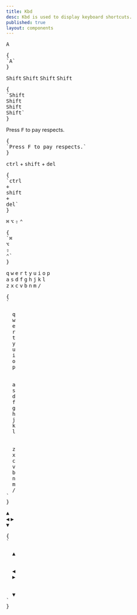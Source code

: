 ```yaml
---
title: Kbd
desc: Kbd is used to display keyboard shortcuts.
published: true
layout: components
---
```


<script>
  import Component from "@components/Component.svelte"
  import ClassTable from "@components/ClassTable.svelte"
  import { prefix } from '$lib/stores';
  import { replace } from '$lib/actions';
</script>

<ClassTable
data="{[
  { type:'component', class: 'kbd', desc: 'Do show a keyboard key or a shortcut key' },
  { type:'responsive', class: 'kbd-lg', desc: 'Large size' },
  { type:'responsive', class: 'kbd-md', desc: 'Medium size (default)' },
  { type:'responsive', class: 'kbd-sm', desc: 'Small size' },
  { type:'responsive', class: 'kbd-xs', desc: 'Extra small size' },
]}"
/>

<Component title="Kbd">
<kbd class="kbd">A</kbd>
<pre slot="html" use:replace={{ to: $prefix }}>{
`<kbd class="$$kbd">A</kbd>`
}</pre>
</Component>

<Component title="Kbd sizes">
<kbd class="kbd kbd-lg">Shift</kbd>
<kbd class="kbd kbd-md">Shift</kbd>
<kbd class="kbd kbd-sm">Shift</kbd>
<kbd class="kbd kbd-xs">Shift</kbd>
<pre slot="html" use:replace={{ to: $prefix }}>{
`<kbd class="$$kbd $$kbd-lg">Shift</kbd>
<kbd class="$$kbd $$kbd-md">Shift</kbd>
<kbd class="$$kbd $$kbd-sm">Shift</kbd>
<kbd class="$$kbd $$kbd-xs">Shift</kbd>`
}</pre>
</Component>

<Component title="In text">
Press <kbd class="kbd kbd-sm">F</kbd> to pay respects.
<pre slot="html" use:replace={{ to: $prefix }}>{
`Press <kbd class="$$kbd $$kbd-sm">F</kbd> to pay respects.`
}</pre>
</Component>

<Component title="Key combination">
<kbd class="kbd">ctrl</kbd>
+
<kbd class="kbd">shift</kbd>
+
<kbd class="kbd">del</kbd>
<pre slot="html" use:replace={{ to: $prefix }}>{
`<kbd class="$$kbd">ctrl</kbd>
+
<kbd class="$$kbd">shift</kbd>
+
<kbd class="$$kbd">del</kbd>`
}</pre>
</Component>

<Component title="Function Keys">
<kbd class="kbd">⌘</kbd>
<kbd class="kbd">⌥</kbd>
<kbd class="kbd">⇧</kbd>
<kbd class="kbd">⌃</kbd>
<pre slot="html" use:replace={{ to: $prefix }}>{
`<kbd class="$$kbd">⌘</kbd>
<kbd class="$$kbd">⌥</kbd>
<kbd class="$$kbd">⇧</kbd>
<kbd class="$$kbd">⌃</kbd>`
}</pre>
</Component>

<Component title="A full keyboard">
<div class="overflow-x-auto">
  <div class="flex justify-center gap-1 w-full">
    <kbd class="kbd">q</kbd>
    <kbd class="kbd">w</kbd>
    <kbd class="kbd">e</kbd>
    <kbd class="kbd">r</kbd>
    <kbd class="kbd">t</kbd>
    <kbd class="kbd">y</kbd>
    <kbd class="kbd">u</kbd>
    <kbd class="kbd">i</kbd>
    <kbd class="kbd">o</kbd>
    <kbd class="kbd">p</kbd>
  </div> 
  <div class="flex justify-center gap-1 w-full">
    <kbd class="kbd">a</kbd>
    <kbd class="kbd">s</kbd>
    <kbd class="kbd">d</kbd>
    <kbd class="kbd">f</kbd>
    <kbd class="kbd">g</kbd>
    <kbd class="kbd">h</kbd>
    <kbd class="kbd">j</kbd>
    <kbd class="kbd">k</kbd>
    <kbd class="kbd">l</kbd>
  </div> 
  <div class="flex justify-center gap-1 w-full">
    <kbd class="kbd">z</kbd>
    <kbd class="kbd">x</kbd>
    <kbd class="kbd">c</kbd>
    <kbd class="kbd">v</kbd>
    <kbd class="kbd">b</kbd>
    <kbd class="kbd">n</kbd>
    <kbd class="kbd">m</kbd>
    <kbd class="kbd">/</kbd>
  </div>
</div>
<pre slot="html" use:replace={{ to: $prefix }}>{
`<div class="flex justify-center gap-1 my-1 w-full">
  <kbd class="$$kbd">q</kbd>
  <kbd class="$$kbd">w</kbd>
  <kbd class="$$kbd">e</kbd>
  <kbd class="$$kbd">r</kbd>
  <kbd class="$$kbd">t</kbd>
  <kbd class="$$kbd">y</kbd>
  <kbd class="$$kbd">u</kbd>
  <kbd class="$$kbd">i</kbd>
  <kbd class="$$kbd">o</kbd>
  <kbd class="$$kbd">p</kbd>
</div> 
<div class="flex justify-center gap-1 my-1 w-full">
  <kbd class="$$kbd">a</kbd>
  <kbd class="$$kbd">s</kbd>
  <kbd class="$$kbd">d</kbd>
  <kbd class="$$kbd">f</kbd>
  <kbd class="$$kbd">g</kbd>
  <kbd class="$$kbd">h</kbd>
  <kbd class="$$kbd">j</kbd>
  <kbd class="$$kbd">k</kbd>
  <kbd class="$$kbd">l</kbd>
</div> 
<div class="flex justify-center gap-1 my-1 w-full">
  <kbd class="$$kbd">z</kbd>
  <kbd class="$$kbd">x</kbd>
  <kbd class="$$kbd">c</kbd>
  <kbd class="$$kbd">v</kbd>
  <kbd class="$$kbd">b</kbd>
  <kbd class="$$kbd">n</kbd>
  <kbd class="$$kbd">m</kbd>
  <kbd class="$$kbd">/</kbd>
</div>`
}</pre>
</Component>

<Component title="Arrow Keys">
<div class="flex justify-center w-full">
  <kbd class="kbd">▲</kbd>
</div>
<div class="flex justify-center gap-12 w-full">
  <kbd class="kbd">◀︎</kbd>
  <kbd class="kbd">▶︎</kbd>
</div>
<div class="flex justify-center w-full">
  <kbd class="kbd">▼</kbd>
</div>
<pre slot="html" use:replace={{ to: $prefix }}>{
`<div class="flex justify-center w-full">
  <kbd class="$$kbd">▲</kbd>
</div>
<div class="flex justify-center gap-12 w-full">
  <kbd class="$$kbd">◀︎</kbd>
  <kbd class="$$kbd">▶︎</kbd>
</div>
<div class="flex justify-center w-full">
  <kbd class="$$kbd">▼</kbd>
</div>`
}</pre>
</Component>
